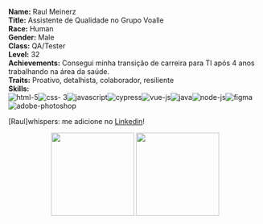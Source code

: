   <b>Name:</b> Raul Meinerz<br/>
  <b>Title:</b> Assistente de Qualidade no Grupo Voalle<br/>
  <b>Race:</b> Human<br/>
  <b>Gender:</b> Male<br/>
  <b>Class:</b> QA/Tester<br/>
  <b>Level:</b> 32<br/>
  <b>Achievements:</b> Consegui minha transição de carreira para TI após 4 anos trabalhando na área da saúde.<br/>
  <b>Traits:</b> Proativo, detalhista, colaborador, resiliente<br/>
  <b>Skills:</b><br/>
  <img src="https://img.icons8.com/color/48/000000/html-5--v1.png" alt="html-5"/><img src="https://img.icons8.com/color/48/000000/css3.png" alt="css-   3"/><img src="https://img.icons8.com/color/48/000000/javascript--v1.png" alt="javascript"/><img src="https://pics.freeicons.io/uploads/icons/png/3556671901536211770-48.png" alt="cypress"/><img src="https://img.icons8.com/color/48/000000/vue-js.png" alt="vue-js"/><img src="https://img.icons8.com/color/48/000000/java-coffee-cup-logo--v1.png" alt="java"/><img src="https://img.icons8.com/fluency/48/000000/node-js.png" alt="node-js"/><img src="https://img.icons8.com/color/48/000000/figma--v1.png" alt="figma"/><img src="https://img.icons8.com/color/48/000000/adobe-photoshop--v1.png" alt="adobe-photoshop"/><br/>

[Raul]whispers: me adicione no <a href="https://www.linkedin.com/in/raul-meinerz/" target="_blank">Linkedin<a/>!<br/>
  
<div align="center">
<img height="165em" src="https://github-readme-stats.vercel.app/api?username=devmeinerz&show_icons=true&theme=ayu-mirage"/>
<img height="165em" src="https://github-readme-stats.vercel.app/api/top-langs/?username=devmeinerz&layout=compact&theme=ayu-mirage"/>

